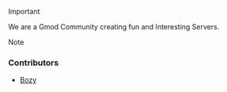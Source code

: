 > [!IMPORTANT]
> We are a Gmod Community creating fun and Interesting Servers.

> [!NOTE]
> ### Contributors
> * [Bozy](https://github.com/B0zy)